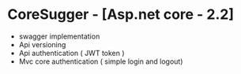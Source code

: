 # CoreSugger - [Asp.net core -  2.2]
* swagger implementation 
* Api versioning 
* Api authentication ( JWT token )
* Mvc core authentication ( simple login and logout)
